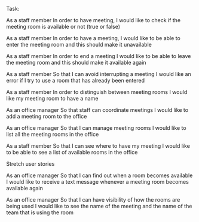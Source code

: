 Task:

As a staff member
In order to have meeting,
I would like to check if the meeting room is available or not (true or false)

As a staff member
In order to have a meeting,
I would like to be able to enter the meeting room and this should make it unavailable

As a staff member
In order to end a meeting
I would like to be able to leave the meeting room and this should make it available again

As a staff member
So that I can avoid interrupting a meeting
I would like an error if I try to use a room that has already been entered

As a staff member
In order to distinguish between meeting rooms
I would like my meeting room to have a name

As an office manager
So that staff can coordinate meetings
I would like to add a meeting room to the office

As an office manager
So that I can manage meeting rooms
I would like to list all the meeting rooms in the office

As a staff member
So that I can see where to have my meeting
I would like to be able to see a list of available rooms in the office

Stretch user stories

As an office manager
So that I can find out when a room becomes available
I would like to receive a text message whenever a meeting room becomes available again

As an office manager
So that I can have visibility of how the rooms are being used
I would like to see the name of the meeting and the name of the team that is using the room
